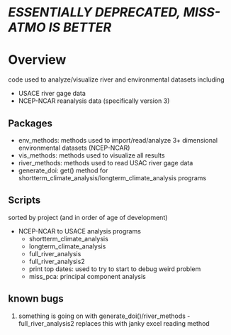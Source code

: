 # ___ESSENTIALLY DEPRECATED, MISS-ATMO IS BETTER___
# Overview
code used to analyze/visualize river and environmental datasets including

- USACE river gage data
- NCEP-NCAR reanalysis data (specifically version 3)


## Packages

- env_methods: methods used to import/read/analyze 3+ dimensional environmental datasets (NCEP-NCAR) 
- vis_methods: methods used to visualize all results 
- river_methods: methods used to read USAC river gage data
- generate_doi: get() method for shortterm_climate_analysis/longterm_climate_analysis programs

## Scripts
sorted by project (and in order of age of development) 
- NCEP-NCAR to USACE analysis programs
	- shortterm_climate_analysis
	- longterm_climate_analysis
	- full_river_analysis
	- full_river_analysis2
	- print top dates: used to try to start to debug weird problem 
	- miss_pca: principal component analysis 

## known bugs

 1. something is going on with generate_doi()/river_methods - full_river_analysis2 replaces this with janky excel reading method